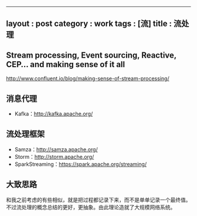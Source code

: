 
---
layout : post
category : work
tags : [流]
title : 流处理
---

## Stream processing, Event sourcing, Reactive, CEP… and making sense of it all<a id="orgheadline3"></a>

<http://www.confluent.io/blog/making-sense-of-stream-processing/>

## 消息代理<a id="orgheadline4"></a>

-   Kafka：<http://kafka.apache.org/>

## 流处理框架<a id="orgheadline5"></a>

-   Samza：<http://samza.apache.org/>
-   Storm：<http://storm.apache.org/>
-   SparkStreaming：<https://spark.apache.org/streaming/>

## 大致思路<a id="orgheadline6"></a>

和我之前考虑的有些相似，就是把过程都记录下来，而不是单单记录一个最终值。不过流处理的概念总结的更好，更抽象。由此理论造就了大规模网络系统。
